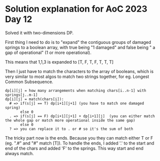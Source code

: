 # Solution explanation for AoC 2023 Day 12

Solved it with two-dimensions DP.

First thing I need to do is to "expand" the contiguous groups of damaged springs to a boolean array, with true being "1 damaged" and false being " a gap of operational" (1 or more operational).

This means that 1,1,3 is expanded to [T, F, T, F, T, T, T]

Then I just have to match the characters to the array of booleans, which is very similar to most algos to match two strings together, for eg. Longest Common Subsequence.

```
dp[i][j] = how many arrangements when matching chars[i..n-1] with springs[j..m-1]
dp[i][j] = match(chars[i]):
  # => if(s[j] == T) dp[i+1][j+1] (you have to match one damaged spring)
       else 0
  . => if(s[j] == F) dp[i+1][j+1] + dp[i+1][j]  (you can either match the whole gap or match more operational inside the same gap)
       else 0
  ? => you can replace it to . or # so it's the sum of both
```

The tricky part now is the ends. Because you they can match either T or F (eg. ".#" and "#" match [T]). To handle the ends, I added '.' to the start and end of the chars and added 'F' to the springs. This way start and end always match.
